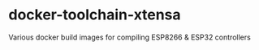 # docker-toolchain-xtensa
Various docker build images for compiling ESP8266 &amp; ESP32 controllers

